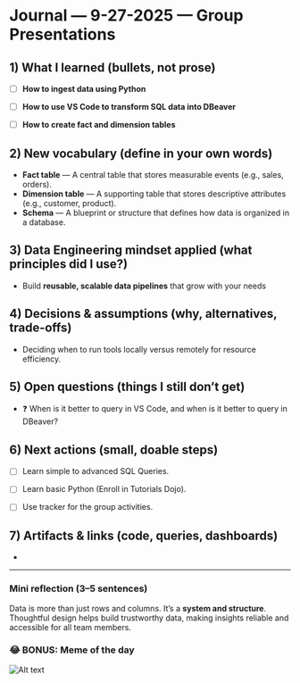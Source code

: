 # Journal — 9-27-2025 — Group Presentations

## 1) What I learned (bullets, not prose)
- [ ] **How to ingest data using Python**  
- [ ] **How to use VS Code to transform SQL data into DBeaver**  
- [ ] **How to create fact and dimension tables**


## 2) New vocabulary (define in your own words)
- **Fact table** — A central table that stores measurable events (e.g., sales, orders).  
- **Dimension table** — A supporting table that stores descriptive attributes (e.g., customer, product).  
- **Schema** — A blueprint or structure that defines how data is organized in a database.  


## 3) Data Engineering mindset applied (what principles did I use?)
- Build **reusable, scalable data pipelines** that grow with your needs  

## 4) Decisions & assumptions (why, alternatives, trade-offs)
- Deciding when to run tools locally versus remotely for resource efficiency.

## 5) Open questions (things I still don’t get)
- ❓ When is it better to query in VS Code, and when is it better to query in DBeaver?

## 6) Next actions (small, doable steps)
- [ ] Learn simple to advanced SQL Queries.  
- [ ] Learn basic Python (Enroll in Tutorials Dojo).
- [ ] Use tracker for the group activities.


## 7) Artifacts & links (code, queries, dashboards)
- 

---

### Mini reflection (3–5 sentences)
Data is more than just rows and columns. It’s a **system and structure**. Thoughtful design helps build trustworthy data, making insights reliable and accessible for all team members.


### 😂 BONUS: Meme of the day  

![Alt text](https://encrypted-tbn0.gstatic.com/images?q=tbn:ANd9GcS6iIRtNXeyWe2fCBZlZX7zd8nQNhc0l5FTtA&s "huhu")

